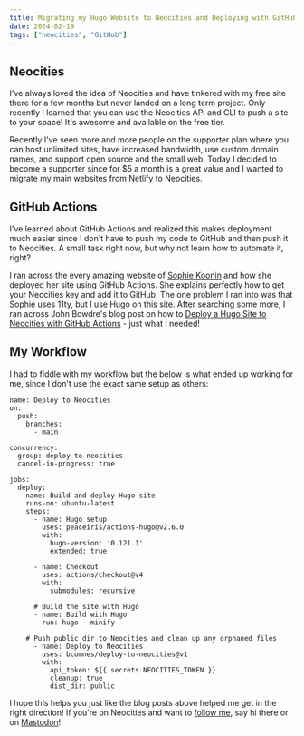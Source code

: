 ```yaml
---
title: Migrating my Hugo Website to Neocities and Deploying with GitHub Actions
date: 2024-02-19
tags: ["neocities", "GitHub"]
---
```


## Neocities

I've always loved the idea of Neocities and have tinkered with my free site there for a few months but never landed on a long term project. Only recently I learned that you can use the Neocities API and CLI to push a site to your space! It's awesome and available on the free tier.

Recently I've seen more and more people on the supporter plan where you can host unlimited sites, have increased bandwidth, use custom domain names, and support open source and the small web. Today I decided to become a supporter since for $5 a month is a great value and I wanted to migrate my main websites from Netlify to Neocities.

## GitHub Actions

I've learned about GitHub Actions and realized this makes deployment much easier since I don't have to push my code to GitHub and then push it to Neocities. A small task right now, but why not learn how to automate it, right?

I ran across the every amazing website of [Sophie Koonin](https://localghost.dev/blog/how-i-deploy-my-eleventy-site-to-neocities/) and how she deployed her site using GitHub Actions. She explains perfectly how to get your Neocities key and add it to GitHub. The one problem I ran into was that Sophie uses 11ty, but I use Hugo on this site. After searching some more, I ran across John Bowdre's blog post on how to [Deploy a Hugo Site to Neocities with GitHub Actions](https://runtimeterror.dev/deploy-hugo-neocities-github-actions/) - just what I needed!

## My Workflow

I had to fiddle with my workflow but the below is what ended up working for me, since I don't use the exact same setup as others:


```
name: Deploy to Neocities
on:
  push:
    branches:
      - main

concurrency: 
  group: deploy-to-neocities
  cancel-in-progress: true

jobs:
  deploy:
    name: Build and deploy Hugo site
    runs-on: ubuntu-latest
    steps:
      - name: Hugo setup
        uses: peaceiris/actions-hugo@v2.6.0
        with:
          hugo-version: '0.121.1'
          extended: true

      - name: Checkout
        uses: actions/checkout@v4
        with:
          submodules: recursive

      # Build the site with Hugo
      - name: Build with Hugo
        run: hugo --minify
      
    # Push public dir to Neocities and clean up any orphaned files
      - name: Deploy to Neocities
        uses: bcomnes/deploy-to-neocities@v1
        with:
          api_token: ${{ secrets.NEOCITIES_TOKEN }}
          cleanup: true
          dist_dir: public

```

I hope this helps you just like the blog posts above helped me get in the right direction! If you're on Neocities and want to [follow me](https://neocities.org/site/binarydigit), say hi there or on [Mastodon](https://social.lol/@BinaryDigit)!